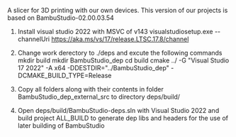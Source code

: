 A slicer for 3D printing with our own devices. This version of our projects is based on BambuStudio-02.00.03.54

1. Install visual studio 2022 with MSVC of v143
	visualstudiosetup.exe --channelUri https://aka.ms/vs/17/release.LTSC.17.8/channel

2. Change work derectory to ./deps and excute the following commands
	mkdir build
	mkdir BambuStudio_dep
	cd build
	cmake ../ -G "Visual Studio 17 2022" -A x64 -DDESTDIR="../BambuStudio_dep" -DCMAKE_BUILD_TYPE=Release

3. Copy all folders along with their contents in folder BambuStudio_dep_external_src to directory deps/build/

4. Open deps/build/BambuStudio-deps.sln with Visual Studio 2022 and build project ALL_BUILD to generate dep libs and headers for the use of later building of BambuStudio